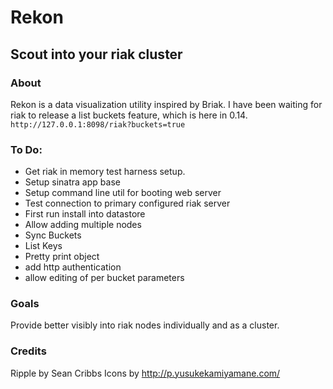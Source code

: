 # Rekon
## Scout into your riak cluster

### About

Rekon is a data visualization utility inspired by Briak.  I have been waiting for
riak to release a list buckets feature, which is here in 0.14. 
`http://127.0.0.1:8098/riak?buckets=true`

### To Do:
* Get riak in memory test harness setup.
* Setup sinatra app base
* Setup command line util for booting web server
* Test connection to primary configured riak server
* First run install into datastore
* Allow adding multiple nodes
* Sync Buckets
* List Keys
* Pretty print object
* add http authentication
* allow editing of per bucket parameters

### Goals
Provide better visibly into riak nodes individually and as a cluster. 

### Credits
Ripple by Sean Cribbs
Icons by http://p.yusukekamiyamane.com/
